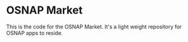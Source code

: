 # OSNAP Market #

This is the code for the OSNAP Market. It's a light weight repository for OSNAP apps to reside.
